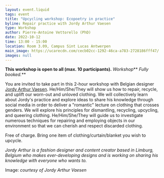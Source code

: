 ```yaml
---
layout: event.liquid
tags: event
title: "Upcycling workshop: Ecopoetry in practice"
byline: Repair practice with Jordy Arthur Vaesen
type: Workshop
author: Pierre-Antoine Vettorello (PhD)
date: 2022-10-12
time: 13:00 - 15:00
location: Room 3.09, Campus Sint Lucas Antwerpen
main_image: https://ucarecdn.com/cecb02cc-1292-46ca-a783-2728186fff47/
images: null
---
```

**This workshop is open to all (max. 10 participants).** *Workshop*** *Fully booked.***

You are invited to take part in this 2-hour workshop with Belgian designer [Jordy Arthur Vaesen](https://www.tiktok.com/@jordyarthur_?lang=fr). He/Him/She/They will show us how to repair, recycle, and uplift our worn-out and unloved clothing. We will collectively learn about Jordy's practice and explore ideas to share his knowledge through social media in order to deliver a "romantic" lecture on clothing that crosses genders. We will explore his principles for dismantling, recycling, upcycling, and queering clothing. He/Him/She/They will guide us to investigate numerous techniques for repairing and employing objects in our environment so that we can cherish and respect discarded clothing.

Free of charge. Bring one item of clothing/curtain/blanket you wish to upcycle.

*Jordy Arthur is a fashion designer and content creator based in Limburg, Belgium who makes ever-developing designs and is working on sharing his knowledge with everyone who wants to.*

Image: *courtesy of Jordy Arthur Vaesen*